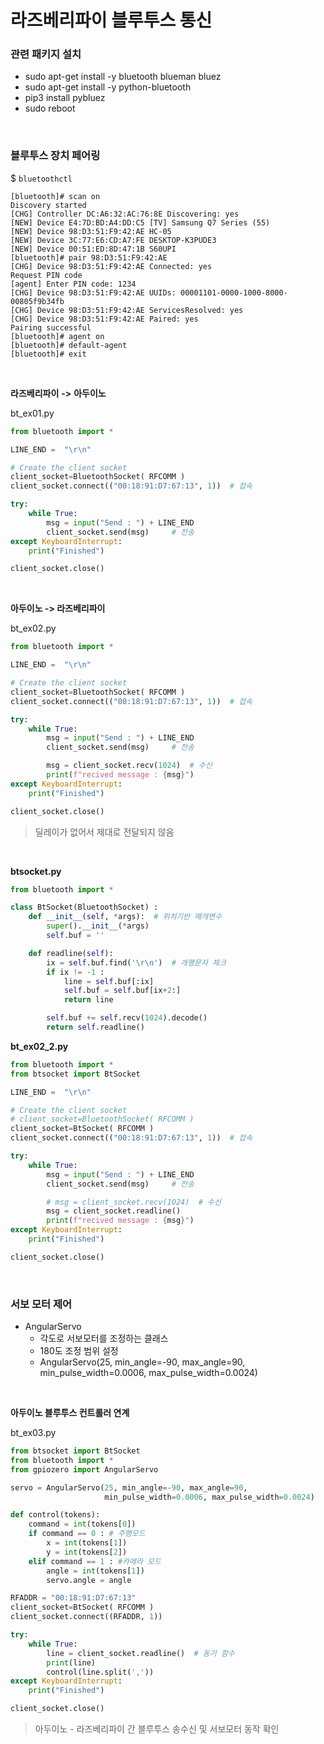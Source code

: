 # 라즈베리파이 블루투스 통신

### 관련 패키지 설치

-   sudo apt-get install -y bluetooth blueman bluez
-   sudo apt-get install -y python-bluetooth
-   pip3 install pybluez
-   sudo reboot

<br>

### 블루투스 장치 페어링

$ `bluetoothctl`

```
[bluetooth]# scan on
Discovery started
[CHG] Controller DC:A6:32:AC:76:8E Discovering: yes
[NEW] Device E4:7D:BD:A4:DD:C5 [TV] Samsung Q7 Series (55)
[NEW] Device 98:D3:51:F9:42:AE HC-05
[NEW] Device 3C:77:E6:CD:A7:FE DESKTOP-K3PUDE3
[NEW] Device 00:51:ED:8D:47:1B S60UPI
[bluetooth]# pair 98:D3:51:F9:42:AE
[CHG] Device 98:D3:51:F9:42:AE Connected: yes
Request PIN code
[agent] Enter PIN code: 1234
[CHG] Device 98:D3:51:F9:42:AE UUIDs: 00001101-0000-1000-8000-00805f9b34fb
[CHG] Device 98:D3:51:F9:42:AE ServicesResolved: yes
[CHG] Device 98:D3:51:F9:42:AE Paired: yes
Pairing successful
[bluetooth]# agent on
[bluetooth]# default-agent
[bluetooth]# exit
```

<br>

**라즈베리파이** **->** **아두이노**

bt_ex01.py

```python
from bluetooth import * 

LINE_END =  "\r\n"

# Create the client socket 
client_socket=BluetoothSocket( RFCOMM ) 
client_socket.connect(("00:18:91:D7:67:13", 1))  # 접속 

try:
    while True: 
        msg = input("Send : ") + LINE_END 
        client_socket.send(msg) 	# 전송
except KeyboardInterrupt:
    print("Finished")

client_socket.close() 
```

<br>

**아두이노 -> 라즈베리파이**

bt_ex02.py

```python
from bluetooth import * 

LINE_END =  "\r\n"

# Create the client socket 
client_socket=BluetoothSocket( RFCOMM ) 
client_socket.connect(("00:18:91:D7:67:13", 1))  # 접속 

try:
    while True: 
        msg = input("Send : ") + LINE_END 
        client_socket.send(msg) 	# 전송

        msg = client_socket.recv(1024)  # 수신
        print(f"recived message : {msg}")
except KeyboardInterrupt:
    print("Finished")

client_socket.close() 
```

>   딜레이가 없어서 제대로 전달되지 않음

<br>

**btsocket.py**

```python
from bluetooth import * 

class BtSocket(BluetoothSocket) :
    def __init__(self, *args):  # 위치기반 매개변수
        super().__init__(*args)
        self.buf = ''

    def readline(self):
        ix = self.buf.find('\r\n')  # 개행문자 체크
        if ix != -1 :
            line = self.buf[:ix]
            self.buf = self.buf[ix+2:]
            return line

        self.buf += self.recv(1024).decode()
        return self.readline()
```

**bt_ex02_2.py**

```python
from bluetooth import * 
from btsocket import BtSocket

LINE_END =  "\r\n"

# Create the client socket 
# client_socket=BluetoothSocket( RFCOMM ) 
client_socket=BtSocket( RFCOMM )
client_socket.connect(("00:18:91:D7:67:13", 1))  # 접속 

try:
    while True: 
        msg = input("Send : ") + LINE_END 
        client_socket.send(msg) 	# 전송

        # msg = client_socket.recv(1024)  # 수신
        msg = client_socket.readline()
        print(f"recived message : {msg}")
except KeyboardInterrupt:
    print("Finished")

client_socket.close() 
```

<br>

### 서보 모터 제어

-   AngularServo 
    -   각도로 서보모터를 조정하는 클래스
    -   180도 조정 범위 설정
    -   AngularServo(25, min_angle=-90, max_angle=90, min_pulse_width=0.0006, max_pulse_width=0.0024)

<br>

**아두이노 블루투스 컨트롤러 연계**

bt_ex03.py

```python
from btsocket import BtSocket
from bluetooth import * 
from gpiozero import AngularServo

servo = AngularServo(25, min_angle=-90, max_angle=90, 
                     min_pulse_width=0.0006, max_pulse_width=0.0024)

def control(tokens):
    command = int(tokens[0])
    if command == 0 : # 주행모드
        x = int(tokens[1])
        y = int(tokens[2])
    elif command == 1 : #카메라 모드
        angle = int(tokens[1])
        servo.angle = angle

RFADDR = "00:18:91:D7:67:13"
client_socket=BtSocket( RFCOMM ) 
client_socket.connect((RFADDR, 1)) 

try:
    while True:
        line = client_socket.readline()  # 동기 함수
        print(line)
        control(line.split(','))
except KeyboardInterrupt:
    print("Finished")

client_socket.close() 
```

>   아두이노 - 라즈베리파이 간 블루투스 송수신 및 서보모터 동작 확인

<br>